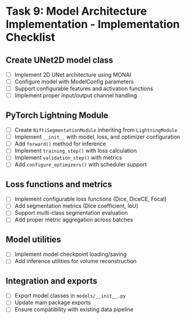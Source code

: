 # Task 9: Model Architecture Implementation - Implementation Checklist

## Create UNet2D model class
- [ ] Implement 2D UNet architecture using MONAI
- [ ] Configure model with ModelConfig parameters
- [ ] Support configurable features and activation functions
- [ ] Implement proper input/output channel handling

## PyTorch Lightning Module
- [ ] Create `NiftiSegmentationModule` inheriting from `LightningModule`
- [ ] Implement `__init__` with model, loss, and optimizer configuration
- [ ] Add `forward()` method for inference
- [ ] Implement `training_step()` with loss calculation
- [ ] Implement `validation_step()` with metrics
- [ ] Add `configure_optimizers()` with scheduler support

## Loss functions and metrics
- [ ] Implement configurable loss functions (Dice, DiceCE, Focal)
- [ ] Add segmentation metrics (Dice coefficient, IoU)
- [ ] Support multi-class segmentation evaluation
- [ ] Add proper metric aggregation across batches

## Model utilities
- [ ] Implement model checkpoint loading/saving
- [ ] Add inference utilities for volume reconstruction

## Integration and exports
- [ ] Export model classes in `models/__init__.py`
- [ ] Update main package exports
- [ ] Ensure compatibility with existing data pipeline